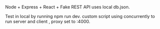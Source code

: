 Node + Express + React + Fake REST API uses local db.json.

Test in local by running npm run dev. custom script using concurrently to run server and client , proxy set to :4000.
